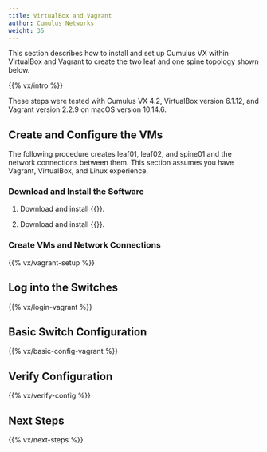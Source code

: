 ```yaml
---
title: VirtualBox and Vagrant
author: Cumulus Networks
weight: 35
---
```

This section describes how to install and set up Cumulus VX within VirtualBox and Vagrant to create the two leaf and one spine topology shown below.

{{% vx/intro %}}

These steps were tested with Cumulus VX 4.2, VirtualBox version 6.1.12, and Vagrant version 2.2.9 on macOS version 10.14.6.

## Create and Configure the VMs

The following procedure creates leaf01, leaf02, and spine01 and the network connections between them. This section assumes you have Vagrant, VirtualBox, and Linux experience.

### Download and Install the Software

1. Download and install {{<exlink url="https://www.virtualbox.org/wiki/Downloads" text="VirtualBox">}}.

2. Download and install {{<exlink url="https://www.vagrantup.com/downloads.html" text="Vagrant">}}.

### Create VMs and Network Connections

{{% vx/vagrant-setup %}}

## Log into the Switches

{{% vx/login-vagrant %}}

## Basic Switch Configuration

{{% vx/basic-config-vagrant %}}

## Verify Configuration

{{% vx/verify-config %}}

## Next Steps

{{% vx/next-steps %}}
